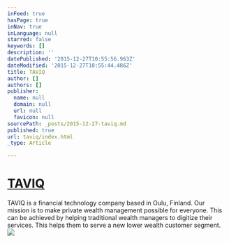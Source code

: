 ```yaml
---
inFeed: true
hasPage: true
inNav: true
inLanguage: null
starred: false
keywords: []
description: ''
datePublished: '2015-12-27T10:55:56.963Z'
dateModified: '2015-12-27T10:55:44.486Z'
title: TAVIQ
author: []
authors: []
publisher:
  name: null
  domain: null
  url: null
  favicon: null
sourcePath: _posts/2015-12-27-taviq.md
published: true
url: taviq/index.html
_type: Article

---
```

# [TAVIQ][0]

TAVIQ is a financial technology company based in Oulu, Finland. Our mission is to make private wealth management possible for everyone. This can be achieved by helping traditional wealth managers to digitize their services. This helps them to serve a new lower wealth customer segment.
![](https://the-grid-user-content.s3-us-west-2.amazonaws.com/c1cb1d9a-8113-4b4c-b60f-fb81b6255531.jpg)

[0]: http://taviq.fi/